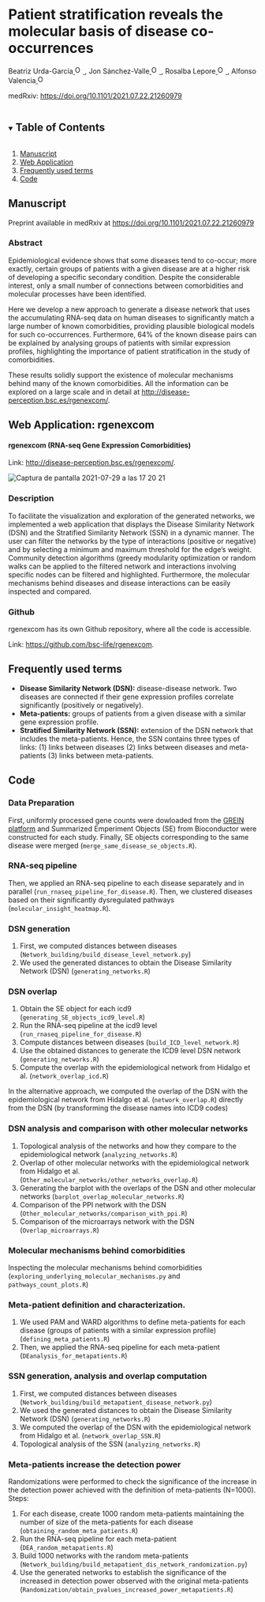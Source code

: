 <!-- PROJECT SHIELDS -->
<!--
*** I'm using markdown "reference style" links for readability.
*** Reference links are enclosed in brackets [ ] instead of parentheses ( ).
*** See the bottom of this document for the declaration of the reference variables
*** for contributors-url, forks-url, etc. This is an optional, concise syntax you may use.
*** https://www.markdownguide.org/basic-syntax/#reference-style-links
-->

# Patient stratification reveals the molecular basis of disease co-occurrences
Beatriz Urda-García<a href="https://orcid.org/0000-0002-3845-5751">
<img alt="ORCID logo" src="https://info.orcid.org/wp-content/uploads/2019/11/orcid_16x16.png" width="16" height="16" />
</a>, Jon Sánchez-Valle<a href="https://orcid.org/0000-0001-7959-6326">
<img alt="ORCID logo" src="https://info.orcid.org/wp-content/uploads/2019/11/orcid_16x16.png" width="16" height="16" />
</a>, Rosalba Lepore<a href="https://orcid.org/0000-0002-9481-2557">
<img alt="ORCID logo" src="https://info.orcid.org/wp-content/uploads/2019/11/orcid_16x16.png" width="16" height="16" />
</a>, Alfonso Valencia<a href="https://orcid.org/0000-0002-8937-6789">
<img alt="ORCID logo" src="https://info.orcid.org/wp-content/uploads/2019/11/orcid_16x16.png" width="16" height="16" />
</a>

medRxiv: <a href="https://https://doi.org/10.1101/2021.07.22.21260979">https://doi.org/10.1101/2021.07.22.21260979</a>

<!-- TABLE OF CONTENTS -->
<details open="open">
  <summary><h2 style="display: inline-block">Table of Contents</h2></summary>
  <ol>
    <li>
      <a href="#manuscript">Manuscript</a>
    </li>
    <li>
      <a href="#web-application">Web Application</a>
    </li>
    <li><a href="#frequently-used-terms">Frequently used terms</a></li>
    <li><a href="#code">Code</a></li>
  </ol>
</details>




<!-- MANUSCRIPT INFORMATION -->
## Manuscript

Preprint available in medRxiv at <a href="https://https://doi.org/10.1101/2021.07.22.21260979">https://doi.org/10.1101/2021.07.22.21260979</a>

### Abstract
Epidemiological evidence shows that some diseases tend to co-occur; more exactly, certain groups of patients with a given disease are at a higher risk of developing a specific secondary condition. Despite the considerable interest, only a small number of connections between comorbidities and molecular processes have been identified.

Here we develop a new approach to generate a disease network that uses the accumulating RNA-seq data on human diseases to significantly match a large number of known comorbidities, providing plausible biological models for such co-occurrences. Furthermore, 64% of the known disease pairs can be explained by analysing groups of patients with similar expression profiles, highlighting the importance of patient stratification in the study of comorbidities.

These results solidly support the existence of molecular mechanisms behind many of the known comorbidities. All the information can be explored on a large scale and in detail at <a href="http://disease-perception.bsc.es/rgenexcom/">http://disease-perception.bsc.es/rgenexcom/</a>. 


<!-- WEB APPLICATION -->
## Web Application: rgenexcom

#### rgenexcom (RNA-seq Gene Expression Comorbidities)
Link: <a href="http://disease-perception.bsc.es/rgenexcom/">http://disease-perception.bsc.es/rgenexcom/</a>.

![Captura de pantalla 2021-07-29 a las 17 20 21](https://user-images.githubusercontent.com/46993728/127519898-c808ac1c-34f7-4f2c-b266-3fdd1f5853cb.png)


### Description
To facilitate the visualization and exploration of the generated networks, we implemented a web application that displays the Disease Similarity Network (DSN) and the Stratified Similarity Network (SSN) in a dynamic manner. The user can filter the networks by the type of interactions (positive or negative) and by selecting a minimum and maximum threshold for the edge’s weight. Community detection algorithms (greedy modularity optimization or random walks can be applied to the filtered network and interactions involving specific nodes can be filtered and highlighted. Furthermore, the molecular mechanisms behind diseases and disease interactions can be easily inspected and compared.

### Github
rgenexcom has its own Github repository, where all the code is accessible. 

Link: <a href="https://github.com/bsc-life/rgenexcom">https://github.com/bsc-life/rgenexcom</a>.


## Frequently used terms
- **Disease Similarity Network (DSN):** disease-disease network. Two diseases are connected if their gene expression profiles correlate significantly (positively or negatively).
- **Meta-patients:** groups of patients from a given disease with a similar gene expression profile. 
- **Stratified Similarity Network (SSN):** extension of the DSN network that includes the meta-patients. Hence, the SSN contains three types of links: 
      (1) links between diseases
      (2) links between diseases and meta-patients
      (3) links between meta-patients.


<!-- CODE -->
## Code

### Data Preparation
First, uniformly processed gene counts were dowloaded from the <a href="http://www.ilincs.org/apps/grein/">GREIN platform</a> and Summarized Emperiment Objects (SE) from Bioconductor were constructed for each study. Finally, SE objects corresponding to the same disease were merged (<code>merge_same_disease_se_objects.R</code>).

### RNA-seq pipeline
Then, we applied an RNA-seq pipeline to each disease separately and in parallel (<code>run_rnaseq_pipeline_for_disease.R</code>). Then, we clustered diseases based on their significantly dysregulated pathways (<code>molecular_insight_heatmap.R</code>).

### DSN generation
1. First, we computed distances between diseases (<code>Network_building/build_disease_level_network.py</code>)
2. We used the generated distances to obtain the Disease Similarity Network (DSN) (<code>generating_networks.R</code>)

### DSN overlap
1. Obtain the SE object for each icd9 (<code>generating_SE_objects_icd9_level.R</code>)
2. Run the RNA-seq pipeline at the icd9 level (<code>run_rnaseq_pipeline_for_disease.R</code>)
3. Compute distances between diseases (<code>build_ICD_level_network.R</code>)
4. Use the obtained distances to generate the ICD9 level DSN network (<code>generating_networks.R</code>)
5. Compute the overlap with the epidemiological network from Hidalgo et al. (<code>network_overlap_icd.R</code>)

In the alternative approach, we computed the overlap of the DSN with the epidemiological network from Hidalgo et al. (<code>network_overlap.R</code>) directly from the DSN (by transforming the disease names into ICD9 codes)

### DSN analysis and comparison with other molecular networks
1. Topological analysis of the networks and how they compare to the epidemiological network (<code>analyzing_networks.R</code>)
2. Overlap of other molecular networks with the epidemiological network from Hidalgo et al. (<code>Other_molecular_networks/other_networks_overlap.R</code>)
3. Generating the barplot with the overlaps of the DSN and other molecular networks (<code>barplot_overlap_molecular_networks.R</code>)
4. Comparison of the PPI network with the DSN (<code>Other_molecular_networks/comparison_with_ppi.R</code>)
5. Comparison of the microarrays network with the DSN (<code>Overlap_microarrays.R</code>)

### Molecular mechanisms behind comorbidities
Inspecting the molecular mechanisms behind comorbidities (<code>exploring_underlying_molecular_mechanisms.py</code> and <code>pathways_count_plots.R</code>)

### Meta-patient definition and characterization. 
1. We used PAM and WARD algorithms to define meta-patients for each disease (groups of patients with a similar expression profile) (<code>defining_meta_patients.R</code>)
2. Then, we applied the RNA-seq pipeline for each meta-patient (<code>DEanalysis_for_metapatients.R</code>)

### SSN generation, analysis and overlap computation
1. First, we computed distances between diseases (<code>Network_building/build_metapatient_disease_network.py</code>)
2. We used the generated distances to obtain the Disease Similarity Network (DSN) (<code>generating_networks.R</code>)
3. We computed the overlap of the DSN with the epidemiological network from Hidalgo et al. (<code>network_overlap_SSN.R</code>)
4. Topological analysis of the SSN (<code>analyzing_networks.R</code>)

### Meta-patients increase the detection power
Randomizations were performed to check the significance of the increase in the detection power achieved with the definition of meta-patients (N=1000). 
Steps:
1. For each disease, create 1000 random meta-patients maintaining the number of size of the meta-patients for each disease (<code>obtaining_random_meta_patients.R</code>)
2. Run the RNA-seq pipeline for each meta-patient (<code>DEA_random_metapatients.R</code>)
3. Build 1000 networks with the random meta-patients (<code>Network_building/build_metapatient_dis_network_randomization.py</code>)
4. Use the generated networks to establish the significance of the increased in detection power observed with the original meta-patients (<code>Randomization/obtain_pvalues_increased_power_metapatients.R</code>)



